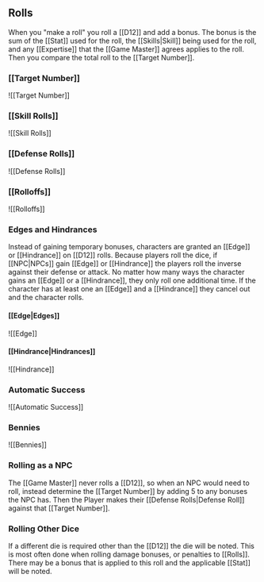 ## Rolls
When you "make a roll" you roll a [[D12]] and add a bonus. The bonus is the sum of the [[Stat]] used for the roll, the [[Skills|Skill]] being used for the roll, and any [[Expertise]] that the [[Game Master]] agrees applies to the roll. Then you compare the total roll to the [[Target Number]]. 

### [[Target Number]]
![[Target Number]]

### [[Skill Rolls]]
![[Skill Rolls]]

### [[Defense Rolls]]
![[Defense Rolls]]

### [[Rolloffs]]
![[Rolloffs]]

### Edges and Hindrances
Instead of gaining temporary bonuses, characters are granted an [[Edge]] or [[Hindrance]] on [[D12]] rolls. Because players roll the dice, if [[NPC|NPCs]] gain [[Edge]] or [[Hindrance]] the players roll the inverse against their defense or attack. No matter how many ways the character gains an [[Edge]] or a [[Hindrance]], they only roll one additional time. If the character has at least one an [[Edge]] and a [[Hindrance]] they cancel out and the character rolls.

#### [[Edge|Edges]]
![[Edge]]
#### [[Hindrance|Hindrances]]
![[Hindrance]]

### Automatic Success
![[Automatic Success]]

### Bennies
![[Bennies]]

### Rolling as a NPC
The [[Game Master]] never rolls a [[D12]], so when an NPC would need to roll, instead determine the [[Target Number]] by adding 5 to any bonuses the NPC has. Then the Player makes their [[Defense Rolls|Defense Roll]] against that [[Target Number]].

### Rolling Other Dice 
If a different die is required other than the [[D12]] the die will be noted. This is most often done when rolling damage bonuses, or penalties to [[Rolls]]. There may be a bonus that is applied to this roll and the applicable [[Stat]] will be noted. 